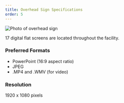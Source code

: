 ```yaml
---
title: Overhead Sign Specifications
order: 5
---
```


![Photo of overhead sign](../assets/images/photos/overhead-sign.jpg)

17 digital flat screens are located throughout the facility.

### Preferred Formats

- PowerPoint (16:9 aspect ratio)
- JPEG
- .MP4 and .WMV (for video)

### Resolution

1920 x 1080 pixels
